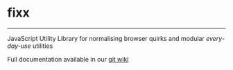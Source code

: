fixx
====
----------

JavaScript Utility Library for normalising browser quirks and modular *every-day-use* utilities

Full documentation available in our [git wiki](https://github.com/Get-Kraken/fixx/wiki)
